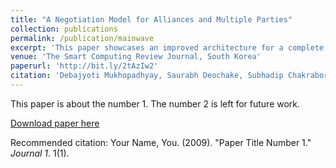 ```yaml
---
title: "A Negotiation Model for Alliances and Multiple Parties"
collection: publications
permalink: /publication/mainwave
excerpt: 'This paper showcases an improved architecture for a complete negotiation system that permits multi party multi issue negotiation using automated agents. The concepts of multithreading and concurrency has been utilized to perform parallel execution. The negotiation history has been implemented that stores all the records of the messages exchanged for every successful and rejected negotiation process and implements the concepts of artificial intelligence in determination of proper weights for a valid negotiation mechanism. The issues are arranged hierarchically so as to simplify the representation and priorities are assigned to each issue, which amounts to its relative importance. There is refinement of utilities by consideration of the non-functional attributes. So as to avoid overloading of the system, a maximum number of parties are allowed to participate in the entire mechanism and if more parties arrive, they’re put into a waiting queue in accordance to certain criteria such as the first come first serve or the relative priorities. This helps in fault tolerance. It also supports the formation of alliances among the various parties while carrying out a negotiation.'
venue: 'The Smart Computing Review Journal, South Korea'
paperurl: 'http://bit.ly/2tAzIw2'
citation: 'Debajyoti Mukhopadhyay, Saurabh Deochake, Subhadip Chakraborty, Shashank Kanth, Suresh Sarode; MAINWAVE: Multi Agents and Issues Negotiation for Web using Alliance Virtual Engine; The Smart Computing Review Journal, Korea; Vol.2, No.5, October, 2012; pp.308-317; ISSN 2234-4624 '
---
```

This paper is about the number 1. The number 2 is left for future work.

[Download paper here](http://bit.ly/2tAzIw2)

Recommended citation: Your Name, You. (2009). "Paper Title Number 1." <i>Journal 1</i>. 1(1).
